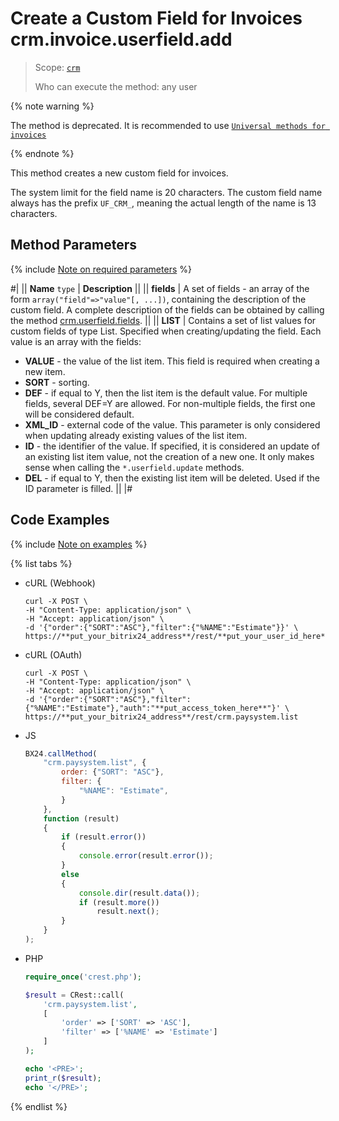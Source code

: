 # Create a Custom Field for Invoices crm.invoice.userfield.add

> Scope: [`crm`](../../../scopes/permissions.md)
>
> Who can execute the method: any user

{% note warning %}

The method is deprecated. It is recommended to use [`Universal methods for invoices`](../../universal/invoice.md)

{% endnote %}

This method creates a new custom field for invoices.

The system limit for the field name is 20 characters. The custom field name always has the prefix `UF_CRM_`, meaning the actual length of the name is 13 characters.

## Method Parameters

{% include [Note on required parameters](../../../../_includes/required.md) %}

#|
|| **Name**
`type` | **Description** ||
|| **fields** | A set of fields - an array of the form `array("field"=>"value"[, ...])`, containing the description of the custom field. A complete description of the fields can be obtained by calling the method [crm.userfield.fields](../../universal/user-defined-fields/crm-userfield-fields.md). ||
|| **LIST** | Contains a set of list values for custom fields of type List. Specified when creating/updating the field. Each value is an array with the fields: 
- **VALUE** - the value of the list item. This field is required when creating a new item.  
- **SORT** - sorting. 
- **DEF** - if equal to Y, then the list item is the default value. For multiple fields, several DEF=Y are allowed. For non-multiple fields, the first one will be considered default.  
- **XML_ID** - external code of the value. This parameter is only considered when updating already existing values of the list item.
- **ID** - the identifier of the value. If specified, it is considered an update of an existing list item value, not the creation of a new one. It only makes sense when calling the `*.userfield.update` methods.
- **DEL** - if equal to Y, then the existing list item will be deleted. Used if the ID parameter is filled. ||
|#

## Code Examples

{% include [Note on examples](../../../../_includes/examples.md) %}

{% list tabs %}

- cURL (Webhook)

    ```http
    curl -X POST \
    -H "Content-Type: application/json" \
    -H "Accept: application/json" \
    -d '{"order":{"SORT":"ASC"},"filter":{"%NAME":"Estimate"}}' \
    https://**put_your_bitrix24_address**/rest/**put_your_user_id_here**/**put_your_webhook_here**/crm.paysystem.list  
    ```

- cURL (OAuth)

    ```http
    curl -X POST \
    -H "Content-Type: application/json" \
    -H "Accept: application/json" \
    -d '{"order":{"SORT":"ASC"},"filter":{"%NAME":"Estimate"},"auth":"**put_access_token_here**"}' \
    https://**put_your_bitrix24_address**/rest/crm.paysystem.list
    ```

- JS

    ```js
    BX24.callMethod(
        "crm.paysystem.list", {
            order: {"SORT": "ASC"},
            filter: {
                "%NAME": "Estimate",
            }
        },
        function (result)
        {
            if (result.error())
            {
                console.error(result.error());
            }
            else
            {
                console.dir(result.data());
                if (result.more())
                    result.next();
            }
        }
    );
    ```

- PHP

    ```php
    require_once('crest.php');

    $result = CRest::call(
        'crm.paysystem.list',
        [
            'order' => ['SORT' => 'ASC'],
            'filter' => ['%NAME' => 'Estimate']
        ]
    );

    echo '<PRE>';
    print_r($result);
    echo '</PRE>';
    ```

{% endlist %}